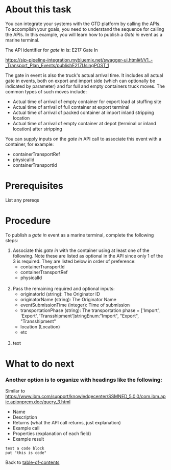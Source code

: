 # About this task
You can integrate your systems with the GTD platform by calling the APIs. To accomplish your goals, you need to understand the sequence for calling the APIs.
In this example, you will learn how to publish a *Gate in* event as a marine terminal.

The API identifier for *gate in* is: E217 Gate In

<!--this URL will be different based on integration or production and also the version used-->
https://sip-pipeline-integration.mybluemix.net/swagger-ui.html#!/V1_-_Transport_Plan_Events/publishE217UsingPOST_1

The gate in event is also the truck's actual arrival time. It includes all actual gate in events, both on export and import side (which can optionally be indicated by parameter) and for full and empty containers truck moves. The common types of such moves include:
- Actual time of arrival of empty container for export load at stuffing site
- Actual time of arrival of full container at export terminal
- Actual time of arrival of packed container at import inland stripping location
- Actual time of arrival of empty container at depot (terminal or inland location) after stripping

You can supply inputs on the *gate in* API call to associate this event with a container, for example:
- containerTransportRef
- physicalId
- containerTransportId


# Prerequisites
List any prereqs
# Procedure
To publish a *gate in* event as a marine terminal, complete the following steps:
1. Associate this *gate in* with the container using at least one of the following. Note these are listed as optional in the API since only 1 of the 3 is required. They are listed below in order of preference:
   - containerTransportId
   - containerTransportRef
   - physicalId
   <br /><br />
2. Pass the remaining required and optional inputs: <!-- does it make sense to do it this way? -->
   - originatorId (string): The Originator ID
   - originatorName (string): The Originator Name
   - eventSubmissionTime (integer): Time of submission
   - transportationPhase (string): The transportation phase = ['Import', 'Export', 'Transshipment']stringEnum:"Import", "Export", "Transshipment"
   - location (Location)
   - etc
   <br /><br />
3. text


# What to do next


### Another option is to organize with headings like the following:
Similar to https://www.ibm.com/support/knowledgecenter/SSMNED_5.0.0/com.ibm.apic.apionprem.doc/query_3.html

* Name
* Description
* Returns (what the API call returns, just explanation)
* Example call
* Properties (explanation of each field)
* Example result

```
test a code block
put "this is code"
```

Back to [table-of-contents](https://github.com/SteveSpudWebb/write-the-docs-tutorial/blob/master/docs/table-of-contents.md)


